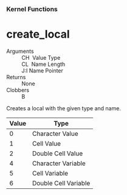 ### Kernel Functions
# create_local
<dl>
	<dt>Arguments</dt>
	<dd>CH&nbsp;&nbsp;Value Type</dd>
	<dd>CL&nbsp;&nbsp;Name Length</dd>
	<dd>J:I&nbsp;Name Pointer</dd>
	<dt>Returns</dt>
	<dd>None</dd>
	<dt>Clobbers</dt>
	<dd>B</dd>
</dl>

 Creates a local with the given type and name.
 
 | Value | Type |
 | --- | --- |
 | 0 | Character Value |
 | 1 | Cell Value |
 | 2 | Double Cell Value |
 | 4 | Character Variable |
 | 5 | Cell Variable |
 | 6 | Double Cell Variable |

